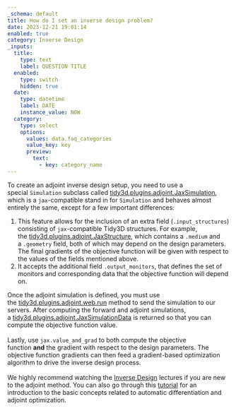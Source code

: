 ```yaml
---
_schema: default
title: How do I set an inverse design problem?
date: 2023-12-21 19:01:14
enabled: true
category: Inverse Design
_inputs:
  title:
    type: text
    label: QUESTION TITLE
  enabled:
    type: switch
    hidden: true
  date:
    type: datetime
    label: DATE
    instance_value: NOW
  category:
    type: select
    options:
      values: data.faq_categories
      value_key: key
      preview:
        text:
          - key: category_name
---
```

<div><p>To create an adjoint inverse design setup, you need to use a special&nbsp;<code>Simulation</code>&nbsp;subclass called&nbsp;<a target="_blank" rel="noopener" href="https://docs.flexcompute.com/projects/tidy3d/en/latest/api/_autosummary/tidy3d.plugins.adjoint.JaxSimulation.html#tidy3d.plugins.adjoint.JaxSimulation">tidy3d.plugins.adjoint.JaxSimulation</a>, which is<span>&nbsp;a&nbsp;</span><code>jax</code><span>-compatible stand in for&nbsp;</span><code>Simulation</code><span>&nbsp;and behaves almost entirely the same, except for a few important differences:</span></p><ol><li>This feature allows for the inclusion of an extra field (<code>.input_structures</code>) consisting of&nbsp;<code>jax</code>-compatible Tidy3D structures. For example, the&nbsp;<a target="_blank" rel="noopener" href="https://docs.flexcompute.com/projects/tidy3d/en/latest/api/_autosummary/tidy3d.plugins.adjoint.JaxStructure.html#tidy3d.plugins.adjoint.JaxStructure">tidy3d.plugins.adjoint.JaxStructure</a>, which contains a&nbsp;<code>.medium</code>&nbsp;and a&nbsp;<code>.geometry</code>&nbsp;field, both of which may depend on the design parameters. The final gradients of the objective function will be given with respect to the values of the fields mentioned above.</li><li>It accepts the additional field <code>.output_monitors</code>, that defines the set of monitors and corresponding data that the objective function will depend on.</li></ol></div>

<div>Once the adjoint simulation is defined, you must use the&nbsp;<a target="_blank" rel="noopener" href="https://docs.flexcompute.com/projects/tidy3d/en/latest/api/_autosummary/tidy3d.plugins.adjoint.web.run.html">tidy3d.plugins.adjoint.web.run</a>&nbsp;method to send the simulation to our servers. After computing the forward and adjoint simulations, a&nbsp;<a target="_blank" rel="noopener" href="https://docs.flexcompute.com/projects/tidy3d/en/latest/api/_autosummary/tidy3d.plugins.adjoint.JaxSimulationData.html#tidy3d.plugins.adjoint.JaxSimulationData">tidy3d.plugins.adjoint.JaxSimulationData</a> is returned so that you can compute the objective function value.&nbsp;</div>

<div> </div>

<div>Lastly, use&nbsp;<code>jax.value_and_grad</code>&nbsp;to both compute the objective function&nbsp;<strong>and</strong>&nbsp;the gradient with respect to the design parameters. The objective function gradients can then feed a gradient-based optimization algorithm to drive the inverse design process.&nbsp;</div>

<div> </div>

<div>We highly recommend watching the <a href="https://www.flexcompute.com/tidy3d/learning-center/inverse-design/">Inverse Design</a> lectures if you are new to the adjoint method. You can also go through this <a href="https://www.flexcompute.com/tidy3d/examples/notebooks/AdjointPlugin1Intro/">tutorial</a> for an introduction to the basic concepts related to automatic differentiation and adjoint optimization.</div>

<div> </div>

<div> </div>